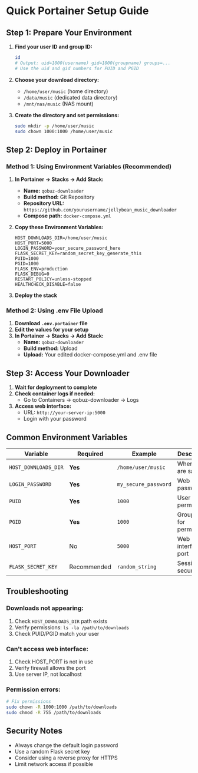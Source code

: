 # Quick Portainer Setup Guide

## Step 1: Prepare Your Environment

1. **Find your user ID and group ID:**
   ```bash
   id
   # Output: uid=1000(username) gid=1000(groupname) groups=...
   # Use the uid and gid numbers for PUID and PGID
   ```

2. **Choose your download directory:**
   - `/home/user/music` (home directory)
   - `/data/music` (dedicated data directory)
   - `/mnt/nas/music` (NAS mount)

3. **Create the directory and set permissions:**
   ```bash
   sudo mkdir -p /home/user/music
   sudo chown 1000:1000 /home/user/music
   ```

## Step 2: Deploy in Portainer

### Method 1: Using Environment Variables (Recommended)

1. **In Portainer → Stacks → Add Stack:**
   - **Name:** `qobuz-downloader`
   - **Build method:** Git Repository
   - **Repository URL:** `https://github.com/yourusername/jellybean_music_downloader`
   - **Compose path:** `docker-compose.yml`

2. **Copy these Environment Variables:**
   ```
   HOST_DOWNLOADS_DIR=/home/user/music
   HOST_PORT=5000
   LOGIN_PASSWORD=your_secure_password_here
   FLASK_SECRET_KEY=random_secret_key_generate_this
   PUID=1000
   PGID=1000
   FLASK_ENV=production
   FLASK_DEBUG=0
   RESTART_POLICY=unless-stopped
   HEALTHCHECK_DISABLE=false
   ```

3. **Deploy the stack**

### Method 2: Using .env File Upload

1. **Download `.env.portainer` file**
2. **Edit the values for your setup**
3. **In Portainer → Stacks → Add Stack:**
   - **Name:** `qobuz-downloader`
   - **Build method:** Upload
   - **Upload:** Your edited docker-compose.yml and .env file

## Step 3: Access Your Downloader

1. **Wait for deployment to complete**
2. **Check container logs if needed:**
   - Go to Containers → qobuz-downloader → Logs
3. **Access web interface:**
   - URL: `http://your-server-ip:5000`
   - Login with your password

## Common Environment Variables

| Variable | Required | Example | Description |
|----------|----------|---------|-------------|
| `HOST_DOWNLOADS_DIR` | **Yes** | `/home/user/music` | Where files are saved |
| `LOGIN_PASSWORD` | **Yes** | `my_secure_password` | Web login password |
| `PUID` | **Yes** | `1000` | User ID for permissions |
| `PGID` | **Yes** | `1000` | Group ID for permissions |
| `HOST_PORT` | No | `5000` | Web interface port |
| `FLASK_SECRET_KEY` | Recommended | `random_string` | Session security |

## Troubleshooting

### Downloads not appearing:
1. Check `HOST_DOWNLOADS_DIR` path exists
2. Verify permissions: `ls -la /path/to/downloads`
3. Check PUID/PGID match your user

### Can't access web interface:
1. Check HOST_PORT is not in use
2. Verify firewall allows the port
3. Use server IP, not localhost

### Permission errors:
```bash
# Fix permissions
sudo chown -R 1000:1000 /path/to/downloads
sudo chmod -R 755 /path/to/downloads
```

## Security Notes

- Always change the default login password
- Use a random Flask secret key
- Consider using a reverse proxy for HTTPS
- Limit network access if possible

